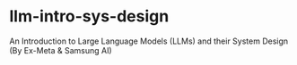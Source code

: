 # llm-intro-sys-design
An Introduction to Large Language Models (LLMs) and their System Design (By Ex-Meta &amp; Samsung AI)
